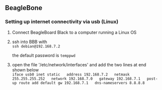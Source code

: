 ## BeagleBone


### Setting up internet connectivity via usb (Linux)

1) Connect BeagleBoard Black to a computer running a Linux OS

2) ssh into BBB with  
		`ssh debian@192.168.7.2`
  
   the default password is `temppwd` 
  
3) open the file '/etc/network/interfaces' and add the two lines at end shown below  
  `iface usb0 inet static  
	address 192.168.7.2  
	netmask 255.255.255.252  
	network 192.168.7.0  
	gateway 192.168.7.1  
	post-up route add default gw 192.168.7.1  
	dns-nameservers 8.8.8.8  
`
